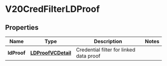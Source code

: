 

# V20CredFilterLDProof


## Properties

Name | Type | Description | Notes
------------ | ------------- | ------------- | -------------
**ldProof** | [**LDProofVCDetail**](LDProofVCDetail.md) | Credential filter for linked data proof | 



